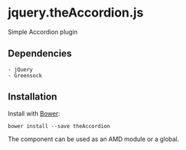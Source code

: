 # jquery.theAccordion.js

Simple Accordion plugin

## Dependencies

    - jQuery
    - Greensock

## Installation

Install with [Bower](http://bower.io):

```
bower install --save theAccordion
```

The component can be used as an AMD module or a global.

